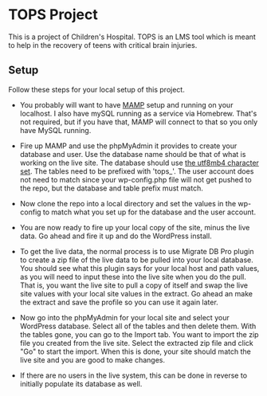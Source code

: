 # TOPS Project

This is a project of Children's Hospital. TOPS is an LMS tool which is meant to help in the recovery of teens with critical brain injuries.

## Setup
Follow these steps for your local setup of this project.

* You probably will want to have [MAMP](https://www.mamp.info/en/downloads/) setup and running on your localhost. I also have mySQL running as a service via Homebrew. That's not required, but if you have that, MAMP will connect to that so you only have MySQL running.

* Fire up MAMP and use the phpMyAdmin it provides to create your database and user. Use the database name should be that of what is working on the live site. The database should use [the utf8mb4 character set](https://dev.mysql.com/doc/refman/5.5/en/charset-unicode-utf8mb4.html). The tables need to be prefixed with 'tops_'. The user account does not need to match since your wp-config.php file will not get pushed to the repo, but the database and table prefix must match.

* Now clone the repo into a local directory and set the values in the wp-config to match what you set up for the database and the user account.  

* You are now ready to fire up your local copy of the site, minus the live data. Go ahead and fire it up and do the WordPress install.

* To get the live data, the normal process is to use Migrate DB Pro plugin to create a zip file of the live data to be pulled into your local database. You should see what this plugin says for your local host and path values, as you will need to input these into the live site when you do the pull. That is, you want the live site to pull a copy of itself and swap the live site values with your local site values in the extract. Go ahead an make the extract and save the profile so you can use it again later.

* Now go into the phpMyAdmin for your local site and select your WordPress database. Select all of the tables and then delete them. With the tables gone, you can go to the Import tab. You want to import the zip file you created from the live site. Select the extracted zip file and click "Go" to start the import. When this is done, your site should match the live site and you are good to make changes.

* If there are no users in the live system, this can be done in reverse to initially populate its database as well.
